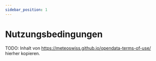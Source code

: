 ```yaml
---
sidebar_position: 1
---
```


# Nutzungsbedingungen

TODO: Inhalt von https://meteoswiss.github.io/opendata-terms-of-use/ hierher kopieren.
